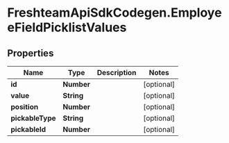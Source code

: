 # FreshteamApiSdkCodegen.EmployeeFieldPicklistValues

## Properties

Name | Type | Description | Notes
------------ | ------------- | ------------- | -------------
**id** | **Number** |  | [optional] 
**value** | **String** |  | [optional] 
**position** | **Number** |  | [optional] 
**pickableType** | **String** |  | [optional] 
**pickableId** | **Number** |  | [optional] 


